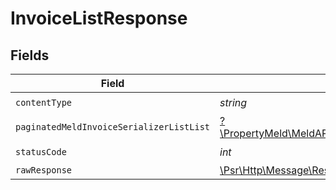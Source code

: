 # InvoiceListResponse


## Fields

| Field                                                                                                                                        | Type                                                                                                                                         | Required                                                                                                                                     | Description                                                                                                                                  |
| -------------------------------------------------------------------------------------------------------------------------------------------- | -------------------------------------------------------------------------------------------------------------------------------------------- | -------------------------------------------------------------------------------------------------------------------------------------------- | -------------------------------------------------------------------------------------------------------------------------------------------- |
| `contentType`                                                                                                                                | *string*                                                                                                                                     | :heavy_check_mark:                                                                                                                           | N/A                                                                                                                                          |
| `paginatedMeldInvoiceSerializerListList`                                                                                                     | [?\PropertyMeld\MeldAPI\Models\Shared\PaginatedMeldInvoiceSerializerListList](../../models/shared/PaginatedMeldInvoiceSerializerListList.md) | :heavy_minus_sign:                                                                                                                           | N/A                                                                                                                                          |
| `statusCode`                                                                                                                                 | *int*                                                                                                                                        | :heavy_check_mark:                                                                                                                           | N/A                                                                                                                                          |
| `rawResponse`                                                                                                                                | [\Psr\Http\Message\ResponseInterface](https://www.php-fig.org/psr/psr-7/#33-psrhttpmessageresponseinterface)                                 | :heavy_minus_sign:                                                                                                                           | N/A                                                                                                                                          |